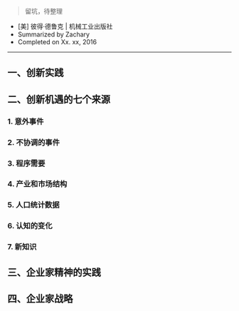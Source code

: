 > 留坑，待整理

- [美] 彼得·德鲁克 | 机械工业出版社
- Summarized by Zachary 
- Completed on Xx. xx, 2016
---    

## 一、创新实践

## 二、创新机遇的七个来源
### 1. 意外事件
### 2. 不协调的事件
### 3. 程序需要
### 4. 产业和市场结构
### 5. 人口统计数据
### 6. 认知的变化
### 7. 新知识

## 三、企业家精神的实践

## 四、企业家战略
